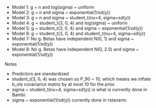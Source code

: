 
* Model 1: g = n and log(sigma) ~ uniform
* Model 2: g = n and sigma ~ exponential(1/sd(y))
* Model 3: g = n and sigma ~ student_t(nu=4, sigma=sd(y))
* Model 4: g ~ student_t(3, 0, 4) and log(sigma) ~ uniform
* Model 5: g ~ student_t(3, 0, 4) and sigma ~ exponential(1/sd(y))
* Model 6: g ~ student_t(3, 0, 4) and student_t(nu=4, sigma=sd(y))
* Model 7: No g. Betas have independent N(0, 1) and sigma ~ exponential(1/sd(y))
* Model 8: No g. Betas have independent N(0, 2.5) and sigma ~ exponential(1/sd(y))


Notes

* Predictors are standardized
* student_t(3, 0, 4) was chosen so P_90 ~ 10, which means we inflate b_ols covariance matrix by at most 10 for the prior.
* sigma ~ student_t(nu=4, sigma=sd(y)) is what is currently done in Bambi.
* sigma ~ exponential(1/sd(y)) currently done in rstanarm.